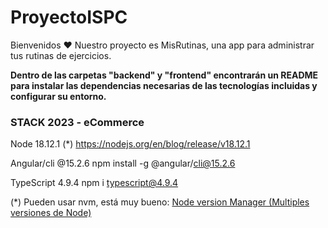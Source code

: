 # ProyectoISPC

Bienvenidos ♥ Nuestro proyecto es MisRutinas, una app para administrar tus rutinas de ejercicios.

**Dentro de las carpetas "backend" y "frontend" encontrarán un README para instalar las dependencias necesarias de las tecnologías incluidas y configurar su entorno.**

### **STACK 2023 - eCommerce**

Node 18.12.1 (*)
https://nodejs.org/en/blog/release/v18.12.1

Angular/cli @15.2.6
npm install -g @angular/cli@15.2.6

TypeScript 4.9.4
npm i typescript@4.9.4

(*) Pueden usar nvm, está muy bueno:
[Node version Manager (Multiples versiones de Node)](https://www.youtube.com/watch?v=M_asn_Vr3Xs)
